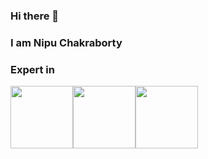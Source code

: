 <!--
tawhidjony/tawhidjony is a ✨ _special_ ✨ repository because its `README.md` (this file) appears on your GitHub profile.

Here are some ideas to get you started:

- 🔭 I’m currently working on ...
- 🌱 I’m currently learning ...
- 👯 I’m looking to collaborate on ...
- 🤔 I’m looking for help with ...
- 💬 Ask me about ...
- 📫 How to reach me: ...
- 😄 Pronouns: ...
- ⚡ Fun fact: ...
-->

### Hi there 👋
### I am Nipu Chakraborty

### Expert in

<div style="display:flex;">
<img height="100" width="100" src="https://avatars1.githubusercontent.com/u/25158?s=200&v=4"/>
<img height="100" width="100" src="https://avatars3.githubusercontent.com/u/9950313?s=200&v=4"/>
 <img height="100" width="100" src="https://icons-for-free.com/iconfiles/png/512/design+development+facebook+framework+mobile+react+icon-1320165723839064798.png">
 <img height="100" width="100" class="hero-logo" src="https
